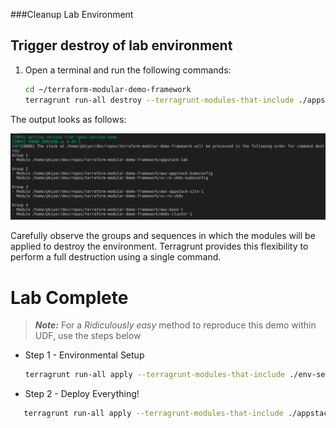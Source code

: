 ###Cleanup Lab Environment

## Trigger destroy of lab environment

1. Open a terminal and run the following commands:
    ```bash
    cd ~/terraform-modular-demo-framework
    terragrunt run-all destroy --terragrunt-modules-that-include ./appstack-lab.hcl
    ```

The output looks as follows:

![](./images/tgrd-appstack-lab.png)

Carefully observe the groups and sequences in which the modules will be applied to destroy the environment. Terragrunt provides this flexibility to perform a full destruction using a single command.

# Lab Complete

> ***Note:*** For a *Ridiculously easy* method to reproduce this demo within UDF, use the steps below 

* Step 1 - Environmental Setup
  ```bash
  terragrunt run-all apply --terragrunt-modules-that-include ./env-setup.hcl
  ```
* Step 2 - Deploy Everything!

```bash
   terragrunt run-all apply --terragrunt-modules-that-include ./appstack-lab.hcl
```